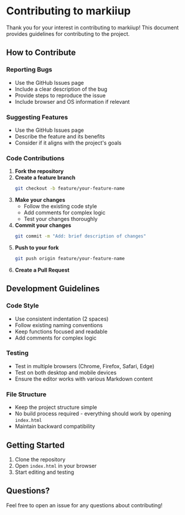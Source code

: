 # Contributing to markiiup

Thank you for your interest in contributing to markiiup! This document provides guidelines for contributing to the project.

## How to Contribute

### Reporting Bugs
- Use the GitHub Issues page
- Include a clear description of the bug
- Provide steps to reproduce the issue
- Include browser and OS information if relevant

### Suggesting Features
- Use the GitHub Issues page
- Describe the feature and its benefits
- Consider if it aligns with the project's goals

### Code Contributions

1. **Fork the repository**
2. **Create a feature branch**
   ```bash
   git checkout -b feature/your-feature-name
   ```
3. **Make your changes**
   - Follow the existing code style
   - Add comments for complex logic
   - Test your changes thoroughly
4. **Commit your changes**
   ```bash
   git commit -m "Add: brief description of changes"
   ```
5. **Push to your fork**
   ```bash
   git push origin feature/your-feature-name
   ```
6. **Create a Pull Request**

## Development Guidelines

### Code Style
- Use consistent indentation (2 spaces)
- Follow existing naming conventions
- Keep functions focused and readable
- Add comments for complex logic

### Testing
- Test in multiple browsers (Chrome, Firefox, Safari, Edge)
- Test on both desktop and mobile devices
- Ensure the editor works with various Markdown content

### File Structure
- Keep the project structure simple
- No build process required - everything should work by opening `index.html`
- Maintain backward compatibility

## Getting Started

1. Clone the repository
2. Open `index.html` in your browser
3. Start editing and testing

## Questions?

Feel free to open an issue for any questions about contributing! 